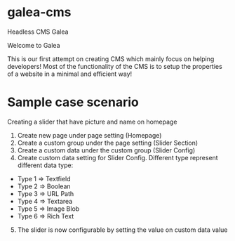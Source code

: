 # galea-cms
Headless CMS Galea

Welcome to Galea

This is our first attempt on creating CMS which mainly focus on helping developers!
Most of the functionality of the CMS is to setup the properties of a website in a minimal and efficient way!

# Sample case scenario
Creating a slider that have picture and name on homepage

1. Create new page under page setting (Homepage)
2. Create a custom group under the page setting (Slider Section)
3. Create a custom data under the custom group (Slider Config)
4. Create custom data setting for Slider Config. Different type represent different data type:
- Type 1 => Textfield
- Type 2 => Boolean
- Type 3 => URL Path
- Type 4 => Textarea
- Type 5 => Image Blob
- Type 6 => Rich Text
5. The slider is now configurable by setting the value on custom data value
